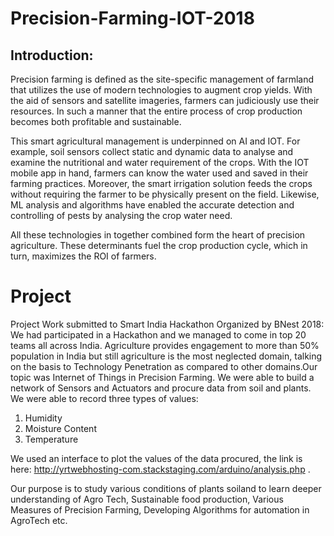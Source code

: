 # Precision-Farming-IOT-2018

## Introduction:
Precision farming is defined as the site-specific management of farmland that utilizes the use of modern technologies 
to augment crop yields. With the aid of sensors and satellite imageries, farmers can judiciously use their resources. 
In such a manner that the entire process of crop production becomes both profitable and sustainable.

This smart agricultural management is underpinned on AI and IOT. For example, soil sensors collect static and dynamic 
data to analyse and examine the nutritional and water requirement of the crops. With the IOT mobile app in hand, farmers can know the water used and saved in their farming practices. Moreover, the smart irrigation solution feeds the crops without requiring the farmer to be physically present on the field. Likewise, ML analysis and algorithms have enabled the accurate detection and controlling of pests by analysing the crop water need.

All these technologies in together combined form the heart of precision agriculture. These determinants fuel the crop production cycle, which in turn, maximizes the ROI of farmers. 	

# Project
Project Work submitted to Smart India Hackathon Organized by BNest 2018:
We had participated in a Hackathon and we managed to come in top 20 teams all across India.
Agriculture provides engagement to more than 50% population in India but still agriculture is the most neglected domain, talking on the basis to Technology Penetration as compared to other domains.Our topic was Internet of Things in Precision Farming. We were able to build a network of Sensors and Actuators and procure data from soil and plants. We were able to record three types of values:

1. Humidity
2. Moisture Content
3. Temperature

We used an interface to plot the values of the data procured, the link is here: http://yrtwebhosting-com.stackstaging.com/arduino/analysis.php . 

Our purpose is to study various conditions of plants soiland to learn deeper understanding of  Agro Tech, Sustainable food production, Various Measures of Precision Farming, Developing Algorithms for automation in AgroTech etc.
